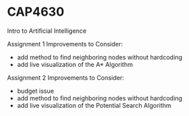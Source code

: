 # CAP4630
Intro to Artificial Intelligence

Assignment 1 Improvements to Consider:
  
  - add method to find neighboring nodes without hardcoding
  - add live visualization of the A* Algorithm

Assignment 2 Improvements to Consider:
  
  - budget issue
  - add method to find neighboring nodes without hardcoding
  - add live visualization of the Potential Search Algorithm
